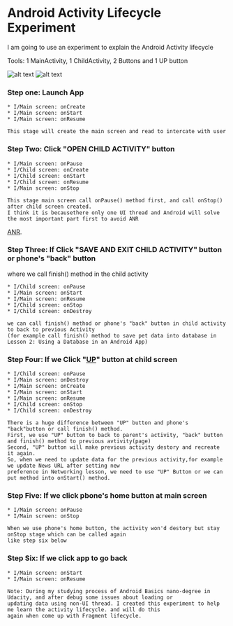 # Android Activity Lifecycle Experiment 

I am going to use an experiment to explain the Android Activity lifecycle

Tools:  1 MainActivity, 1 ChildActivity, 2 Buttons and 1 UP button

 ![alt text](https://user-images.githubusercontent.com/24383706/29436686-ce54e4e8-837a-11e7-8fe4-aedcf595487a.JPG)
 ![alt text](https://user-images.githubusercontent.com/24383706/29436688-cf88035e-837a-11e7-932c-c90c1018d435.JPG)

### Step one: Launch App
```
* I/Main screen: onCreate
* I/Main screen: onStart
* I/Main screen: onResume

This stage will create the main screen and read to intercate with user
```
### Step Two: Click "OPEN CHILD ACTIVITY" button
```
* I/Main screen: onPause
* I/Child screen: onCreate
* I/Child screen: onStart
* I/Child screen: onResume
* I/Main screen: onStop

This stage main screen call onPause() method first, and call onStop() after child screen created.
I think it is becausethere only one UI thread and Android will solve the most important part first to avoid ANR
```
[ANR](https://developer.android.com/training/articles/perf-anr.html).


### Step Three: If Click "SAVE AND EXIT CHILD ACTIVITY" button or phone's "back" button
   where we call finish() method in the child activity
```
* I/Child screen: onPause
* I/Main screen: onStart
* I/Main screen: onResume
* I/Child screen: onStop
* I/Child screen: onDestroy

we can call finish() method or phone's "back" button in child activity to back to previous Activity 
(for example call finish() method to save pet data into database in Lesson 2: Using a Database in an Android App)
```

### Step Four: If we Click "[UP](https://developer.android.com/training/implementing-navigation/ancestral.html)" button at child screen
```
* I/Child screen: onPause
* I/Main screen: onDestroy
* I/Main screen: onCreate
* I/Main screen: onStart
* I/Main screen: onResume
* I/Child screen: onStop
* I/Child screen: onDestroy

There is a huge difference between "UP" button and phone's "back"button or call finish() method.
First, we use "UP" button to back to parent's activity, "back" button and finish() method to previous avtivity(page)
Second, "UP" button will make previous activity destory and recreate it again. 
So, when we need to update data for the previous activity,for example we update News URL after setting new 
preference in Networking lesson, we need to use "UP" Button or we can put method into onStart() method.

```

### Step Five: If we click pbone's home button at main screen
```
* I/Main screen: onPause
* I/Main screen: onStop

When we use phone's home button, the activity won'd destory but stay onStop stage which can be called again
like step six below
```

### Step Six: If we click app to go back
```
* I/Main screen: onStart
* I/Main screen: onResume
```
```
Note: During my studying process of Android Basics nano-degree in Udacity, and after debug some issues about loading or
updating data using non-UI thread. I created this experiment to help me learn the activity lifecycle. and will do this
again when come up with Fragment lifecycle.
```
